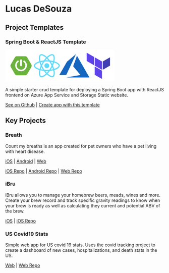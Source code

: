 # Lucas DeSouza

## Project Templates 

### Spring Boot & ReactJS Template

<img src="https://github.com/LucasCarioca/spring-react-azure-app-service/blob/main/assets/stack.png?raw=true"/>

A simple starter crud template for deploying a Spring Boot app with ReactJS frontend on Azure App Service and Storage Static website.

[See on Github](https://github.com/LucasCarioca/spring-react-azure-app-service) | [Create app with this template](https://github.com/LucasCarioca/spring-react-azure-app-service/generate)

## Key Projects

### Breath

Count my breaths is an app created for pet owners who have a pet living with heart disease.

[iOS](https://apps.apple.com/us/app/count-my-breaths/id1513102381) | [Android](https://play.google.com/store/apps/details?id=net.lucasdesouza.countmybreaths) | [Web](https://countmybreaths.com)

[iOS Repo](https://github.com/LucasCarioca/breath-ios) | [Android Repo](https://github.com/LucasCarioca/breath-android) | [Web Repo](https://github.com/LucasCarioca/breath)


### iBru

iBru allows you to manage your homebrew beers, meads, wines and more. Create your brew record and track specific gravity readings to know when your brew is ready as well as calculating they current and potential ABV of the brew.

[iOS](https://apps.apple.com/us/app/ibru/id1550959672) | [iOS Repo](https://github.com/LucasCarioca/ibru)

### US Covid19 Stats

Simple web app for US covid 19 stats. Uses the covid tracking project to create a dashboard of new cases, hospitalizations, and death stats in the US. 

[Web](https://covid-stats.lucasdesouza.net) | [Web Repo](https://github.com/LucasCarioca/covid-stats)